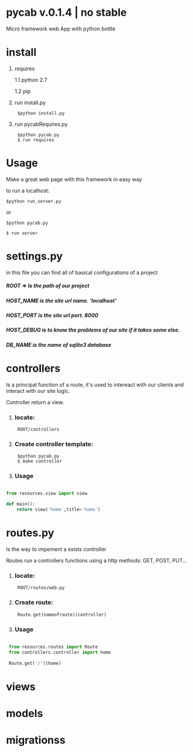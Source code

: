 # pycab v.0.1.4 | no stable
Micro framework web App with python bottle

# install

1. requires

    1.1 python 2.7

    1.2 pip

2. run install.py

        $python install.py

3. run pycabRequires.py

        $python pycab.py
        $ run requires



# Usage

Make a great web page with this framework in easy way

to run a localhost:

    $python run_server.py

or

    $python pycab.py

    $ run server

# settings.py

in this file you can find all of basical configurations of a project

##### ROOT => Is the path of our project

##### HOST_NAME is the site url name. 'localhost'
  
##### HOST_PORT is the site url port. 8000

##### HOST_DEBUG is to know the problems of our site if it takes some else.

##### DB_NAME is the name of sqlite3 database




# controllers

Is a principal function of a route, it's used to intereact with 
our clients and interact with our site logic. 

Controller return a view.

1. ### locate:

        ROOT/controllers
    
2. ### Create controller template:

        $python pycab.py    
        $ make controller
        
3. ### Usage
```python

from resources.view import view
     
def main():
    return view('home',title='home')
```

# routes.py

Is the way to impement a exists controller 

Routes run a controllers functions using a http methods: GET, POST, PUT...

1. ### locate:

        ROOT/routes/web.py
    
2. ### Create route:

        Route.get(nameofroute)(controller)
        
        
        
3. ### Usage
 ```python
    
  from resources.routes import Route
  from controllers.controller import home
           
  Route.get('/')(home)
  ```


# views

# models

# migrationss






